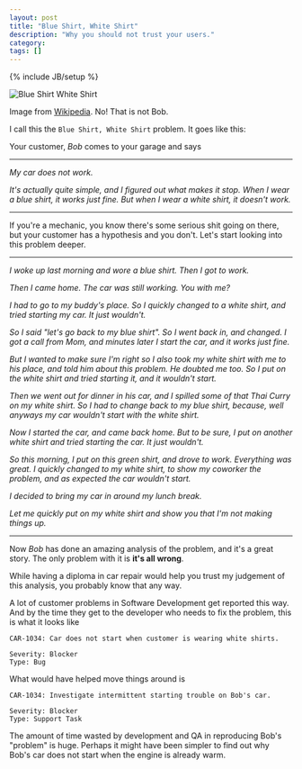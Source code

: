 ```yaml
---
layout: post
title: "Blue Shirt, White Shirt"
description: "Why you should not trust your users."
category: 
tags: []
---
```

{% include JB/setup %}

![Blue Shirt White Shirt](https://upload.wikimedia.org/wikipedia/commons/thumb/1/10/Woman_in_white_Shirt_and_black_pants_and_Woman_in_blue_shirt_and_white_pants_jumping.jpg/800px-Woman_in_white_Shirt_and_black_pants_and_Woman_in_blue_shirt_and_white_pants_jumping.jpg)

Image from [Wikipedia](https://en.m.wikipedia.org/wiki/File:Woman_in_white_Shirt_and_black_pants_and_Woman_in_blue_shirt_and_white_pants_jumping.jpg). No! That is not Bob.

I call this the `Blue Shirt, White Shirt` problem. It goes like this:

Your customer, *Bob* comes to your garage and says

----

*My car does not work.*

*It's actually quite simple, and I figured out what makes it stop. 
When I wear a blue shirt, it works just fine. But when I wear a white shirt,
it doesn't work.*

----

If you're a mechanic, you know there's some serious shit going on there, but
your customer has a hypothesis and you don't. Let's start looking into this problem
deeper.

----

*I woke up last morning and wore a blue shirt. Then I got to work.*

*Then I came home. The car was still working. You with me?*

*I had to go to my buddy's place. So I quickly changed to a white shirt, 
and tried starting my car. It just wouldn't.*

*So I said "let's go back to my blue shirt". So I went back in, and changed.
I got a call from Mom, and minutes later I start the car, and it works just
fine.*

*But I wanted to make sure I'm right so I also took my white shirt with me
to his place, and told him about this problem. He doubted me too.
So I put on the white shirt and tried starting it, and it wouldn't start.*

*Then we went out for dinner in his car, and I spilled some of that Thai Curry
on my white shirt. So I had to change back to my blue shirt, because, well anyways
my car wouldn't start with the white shirt.*

*Now I started the car, and came back home. But to be sure, I put on another white
shirt and tried starting the car. It just wouldn't.*

*So this morning, I put on this green shirt, and drove to work. Everything was great.
I quickly changed to my white shirt, to show my coworker the problem, and as expected
the car wouldn't start.*

*I decided to bring my car in around my lunch break.*

*Let me quickly put on my white shirt and show you that I'm not making things
up.*

----

Now *Bob* has done an amazing analysis of the problem, and it's a great story.
The only problem with it is **it's all wrong**.

While having a diploma in car repair would help you trust my judgement of this analysis,
you probably know that any way.

A lot of customer problems in Software Development get reported this way. And by the 
time they get to the developer who needs to fix the problem, this is what it looks like

	CAR-1034: Car does not start when customer is wearing white shirts.

	Severity: Blocker
	Type: Bug

What would have helped move things around is

	CAR-1034: Investigate intermittent starting trouble on Bob's car.

	Severity: Blocker
	Type: Support Task

The amount of time wasted by development and QA in reproducing Bob's "problem" is huge.
Perhaps it might have been simpler to find out why Bob's car does not start when the
engine is already warm.